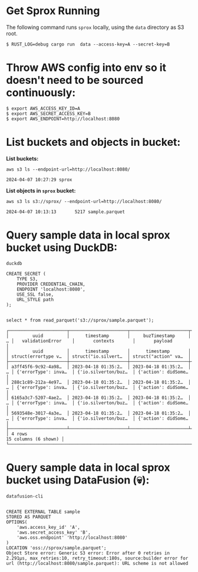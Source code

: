 # Get Sprox Running
The following command runs `sprox` locally, using the `data` directory as S3 root.

    $ RUST_LOG=debug cargo run  data --access-key=A --secret-key=B


# Throw AWS config into env so it doesn't need to be sourced continuously:
    $ export AWS_ACCESS_KEY_ID=A
    $ export AWS_SECRET_ACCESS_KEY=B
    $ export AWS_ENDPOINT=http://localhost:8080


# List buckets and objects in bucket:

**List buckets:**

```
aws s3 ls --endpoint-url=http://localhost:8080/

2024-04-07 10:27:29 sprox
```

**List objects in `sprox` bucket:**

```
aws s3 ls s3://sprox/ --endpoint-url=http://localhost:8080/

2024-04-07 10:13:13       5217 sample.parquet
```


# Query sample data in local sprox bucket using DuckDB:

```
duckdb

CREATE SECRET (
    TYPE S3,
    PROVIDER CREDENTIAL_CHAIN,
    ENDPOINT 'localhost:8080',
    USE_SSL false, 
    URL_STYLE path
);


select * from read_parquet('s3://sprox/sample.parquet');

┌──────────────────────┬──────────────────────┬──────────────────────┬───┬──────────────────────┬──────────────────────┬──────────────────────┐
│         uuid         │      timestamp       │     buzTimestamp     │ … │   validationError    │       contexts       │       payload        │
│         uuid         │      timestamp       │      timestamp       │   │ struct(errortype v…  │ struct("io.silvert…  │ struct("action" va…  │
├──────────────────────┼──────────────────────┼──────────────────────┼───┼──────────────────────┼──────────────────────┼──────────────────────┤
│ a3ff45f6-9c92-4a98…  │ 2023-04-18 01:35:2…  │ 2023-04-18 01:35:2…  │ … │ {'errorType': inva…  │ {'io.silverton/buz…  │ {'action': didSome…  │
│ 288c1c89-212a-4e97…  │ 2023-04-18 01:35:2…  │ 2023-04-18 01:35:2…  │ … │ {'errorType': inva…  │ {'io.silverton/buz…  │ {'action': didSome…  │
│ 6165a3c7-5207-4ae2…  │ 2023-04-18 01:35:2…  │ 2023-04-18 01:35:2…  │ … │ {'errorType': inva…  │ {'io.silverton/buz…  │ {'action': didSome…  │
│ 5693548e-3017-4a3e…  │ 2023-04-18 01:35:2…  │ 2023-04-18 01:35:2…  │ … │ {'errorType': inva…  │ {'io.silverton/buz…  │ {'action': didSome…  │
├──────────────────────┴──────────────────────┴──────────────────────┴───┴──────────────────────┴──────────────────────┴──────────────────────┤
│ 4 rows                                                                                                                 15 columns (6 shown) │
└─────────────────────────────────────────────────────────────────────────────────────────────────────────────────────────────────────────────┘

```

# Query sample data in local sprox bucket using DataFusion (💀):

```
datafusion-cli


CREATE EXTERNAL TABLE sample
STORED AS PARQUET
OPTIONS(
    'aws.access_key_id' 'A',
    'aws.secret_access_key' 'B',
    'aws.oss.endpoint' 'http://localhost:8080'
)
LOCATION 'oss://sprox/sample.parquet';
Object Store error: Generic S3 error: Error after 0 retries in 2.291µs, max_retries:10, retry_timeout:180s, source:builder error for url (http://localhost:8080/sample.parquet): URL scheme is not allowed
```
